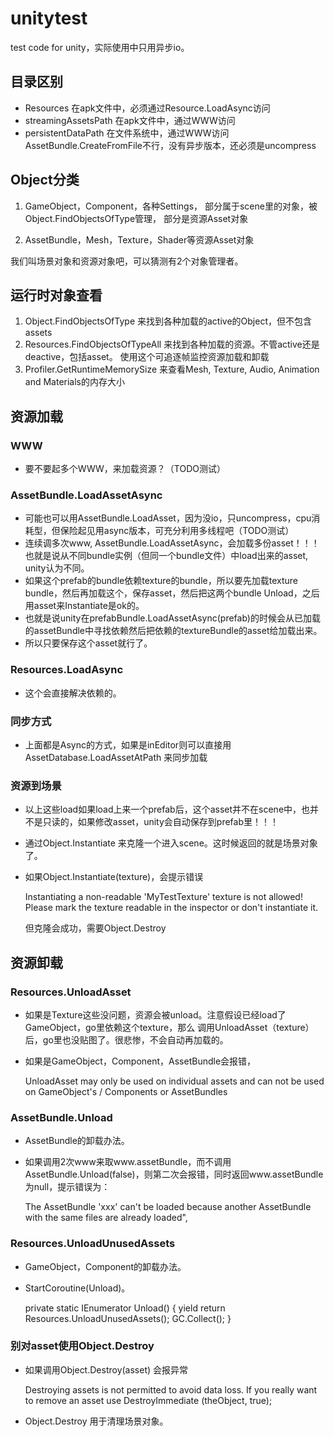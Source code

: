 # unitytest
test code for unity，实际使用中只用异步io。


## 目录区别

* Resources
    在apk文件中，必须通过Resource.LoadAsync访问
* streamingAssetsPath
    在apk文件中，通过WWW访问
* persistentDataPath
   在文件系统中，通过WWW访问
   AssetBundle.CreateFromFile不行，没有异步版本，还必须是uncompress


## Object分类

1. GameObject，Component，各种Settings，
部分属于scene里的对象，被Object.FindObjectsOfType管理，
部分是资源Asset对象

2. AssetBundle，Mesh，Texture，Shader等资源Asset对象

我们叫场景对象和资源对象吧，可以猜测有2个对象管理者。


## 运行时对象查看

1. Object.FindObjectsOfType 来找到各种加载的active的Object，但不包含assets
2. Resources.FindObjectsOfTypeAll 来找到各种加载的资源。不管active还是deactive，包括asset。
使用这个可追逐帧监控资源加载和卸载
3. Profiler.GetRuntimeMemorySize 来查看Mesh, Texture, Audio, Animation and Materials的内存大小

## 资源加载

### WWW
* 要不要起多个WWW，来加载资源？（TODO测试）

### AssetBundle.LoadAssetAsync
* 可能也可以用AssetBundle.LoadAsset，因为没io，只uncompress，cpu消耗型，但保险起见用async版本，可充分利用多线程吧（TODO测试）
* 连续调多次www, AssetBundle.LoadAssetAsync，会加载多份asset！！！也就是说从不同bundle实例（但同一个bundle文件）中load出来的asset, unity认为不同。
* 如果这个prefab的bundle依赖texture的bundle，所以要先加载texture bundle，然后再加载这个，保存asset，然后把这两个bundle Unload，之后用asset来Instantiate是ok的。
* 也就是说unity在prefabBundle.LoadAssetAsync(prefab)的时候会从已加载的assetBundle中寻找依赖然后把依赖的textureBundle的asset给加载出来。
* 所以只要保存这个asset就行了。

### Resources.LoadAsync
* 这个会直接解决依赖的。

### 同步方式
* 上面都是Async的方式，如果是inEditor则可以直接用AssetDatabase.LoadAssetAtPath 来同步加载

### 资源到场景
* 以上这些load如果load上来一个prefab后，这个asset并不在scene中，也并不是只读的，如果修改asset，unity会自动保存到prefab里！！！
* 通过Object.Instantiate 来克隆一个进入scene。这时候返回的就是场景对象了。
* 如果Object.Instantiate(texture)，会提示错误

    Instantiating a non-readable 'MyTestTexture' texture is not allowed! Please mark the texture readable in the inspector or don't instantiate it.

    但克隆会成功，需要Object.Destroy


## 资源卸载

### Resources.UnloadAsset

* 如果是Texture这些没问题，资源会被unload。注意假设已经load了GameObject，go里依赖这个texture，那么
调用UnloadAsset（texture）后，go里也没贴图了。很悲惨，不会自动再加载的。

* 如果是GameObject，Component，AssetBundle会报错，

    UnloadAsset may only be used on individual assets and can not be used on GameObject's / Components or AssetBundles


### AssetBundle.Unload

* AssetBundle的卸载办法。

* 如果调用2次www来取www.assetBundle，而不调用AssetBundle.Unload(false)，则第二次会报错，同时返回www.assetBundle为null，提示错误为：

    The AssetBundle 'xxx' can't be loaded because another AssetBundle with the same files are already loaded",

### Resources.UnloadUnusedAssets

* GameObject，Component的卸载办法。

* StartCoroutine(Unload)。

    private static IEnumerator Unload()
    {
        yield return Resources.UnloadUnusedAssets();
        GC.Collect();
    }



### 别对asset使用Object.Destroy

* 如果调用Object.Destroy(asset) 会报异常

    Destroying assets is not permitted to avoid data loss.
    If you really want to remove an asset use DestroyImmediate (theObject, true);

* Object.Destroy 用于清理场景对象。


